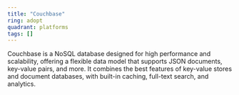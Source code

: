 ```yaml
---
title: "Couchbase"
ring: adopt
quadrant: platforms
tags: []
---
```


Couchbase is a NoSQL database designed for high performance and scalability, offering a flexible data model that supports JSON documents, key-value pairs, and more. It combines the best features of key-value stores and document databases, with built-in caching, full-text search, and analytics. 
